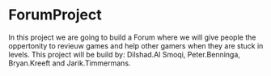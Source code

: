 # ForumProject
In this project we are going to build a Forum where we will give people the oppertonity to revieuw games and help other gamers when they are stuck in levels.
This project will be build by: Dilshad.Al Smoqi, Peter.Benninga, Bryan.Kreeft and Jarik.Timmermans.   
